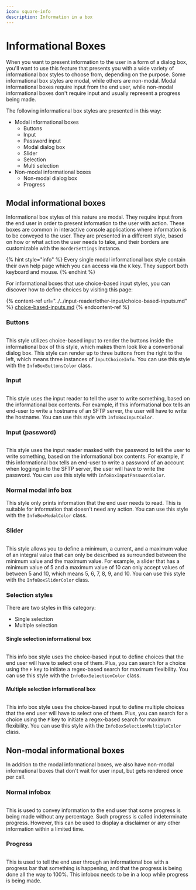 ```yaml
---
icon: square-info
description: Information in a box
---
```


# Informational Boxes

When you want to present information to the user in a form of a dialog box, you'll want to use this feature that presents you with a wide variety of informational box styles to choose from, depending on the purpose. Some informational box styles are modal, while others are non-modal. Modal informational boxes require input from the end user, while non-modal informational boxes don't require input and usually represent a progress being made.

The following informational box styles are presented in this way:

* Modal informational boxes
  * Buttons
  * Input
  * Password input
  * Modal dialog box
  * Slider
  * Selection
  * Multi selection
* Non-modal informational boxes
  * Non-modal dialog box
  * Progress

## Modal informational boxes

Informational box styles of this nature are modal. They require input from the end user in order to present information to the user with action. These boxes are common in interactive console applications where information is to be conveyed to the user. They are presented in a different style, based on how or what action the user needs to take, and their borders are customizable with the `BorderSettings` instance.

{% hint style="info" %}
Every single modal informational box style contain their own help page which you can access via the `K` key. They support both keyboard and mouse.
{% endhint %}

For informational boxes that use choice-based input styles, you can discover how to define choices by visiting this page:

{% content-ref url="../../input-reader/other-input/choice-based-inputs.md" %}
[choice-based-inputs.md](../../input-reader/other-input/choice-based-inputs.md)
{% endcontent-ref %}

### Buttons

<figure><img src="../../../.gitbook/assets/image (4) (1) (1) (1) (1).png" alt=""><figcaption></figcaption></figure>

This style utilizes choice-based input to render the buttons inside the informational box of this style, which makes them look like a conventional dialog box. This style can render up to three buttons from the right to the left, which means three instances of `InputChoiceInfo`. You can use this style with the `InfoBoxButtonsColor` class.

### Input

<figure><img src="../../../.gitbook/assets/image (5) (1) (1) (1) (1).png" alt=""><figcaption></figcaption></figure>

This style uses the input reader to tell the user to write something, based on the informational box contents. For example, if this informational box tells an end-user to write a hostname of an SFTP server, the user will have to write the hostname. You can use this style with `InfoBoxInputColor`.

### Input (password)

<figure><img src="../../../.gitbook/assets/image (6) (1) (1) (1).png" alt=""><figcaption></figcaption></figure>

This style uses the input reader masked with the password to tell the user to write something, based on the informational box contents. For example, if this informational box tells an end-user to write a password of an account when logging in to the SFTP server, the user will have to write the password. You can use this style with `InfoBoxInputPasswordColor`.

### Normal modal info box

This style only prints information that the end user needs to read. This is suitable for information that doesn't need any action. You can use this style with the `InfoBoxModalColor` class.

### Slider

<figure><img src="../../../.gitbook/assets/image (11) (1) (1) (1).png" alt=""><figcaption></figcaption></figure>

This style allows you to define a minimum, a current, and a maximum value of an integral value that can only be described as surrounded between the minimum value and the maximum value. For example, a slider that has a minimum value of 5 and a maximum value of 10 can only accept values of between 5 and 10, which means 5, 6, 7, 8, 9, and 10. You can use this style with the `InfoBoxSliderColor` class.

### Selection styles

There are two styles in this category:

* Single selection
* Multiple selection

#### Single selection informational box

<figure><img src="../../../.gitbook/assets/image (9) (1) (1) (1).png" alt=""><figcaption></figcaption></figure>

This info box style uses the choice-based input to define choices that the end user will have to select one of them. Plus, you can search for a choice using the `F` key to initiate a regex-based search for maximum flexibility. You can use this style with the `InfoBoxSelectionColor` class.

#### Multiple selection informational box

<figure><img src="../../../.gitbook/assets/image (10) (1) (1) (1).png" alt=""><figcaption></figcaption></figure>

This info box style uses the choice-based input to define multiple choices that the end user will have to select one of them. Plus, you can search for a choice using the `F` key to initiate a regex-based search for maximum flexibility. You can use this style with the `InfoBoxSelectionMultipleColor` class.

## Non-modal informational boxes

In addition to the modal informational boxes, we also have non-modal informational boxes that don't wait for user input, but gets rendered once per call.

### Normal infobox

<figure><img src="../../../.gitbook/assets/image (7) (1) (1) (1).png" alt=""><figcaption></figcaption></figure>

This is used to convey information to the end user that some progress is being made without any percentage. Such progress is called indeterminate progress. However, this can be used to display a disclaimer or any other information within a limited time.

### Progress

<figure><img src="../../../.gitbook/assets/image (8) (1) (1) (1).png" alt=""><figcaption></figcaption></figure>

This is used to tell the end user through an informational box with a progress bar that something is happening, and that the progress is being done all the way to 100%. This infobox needs to be in a loop while progress is being made.
